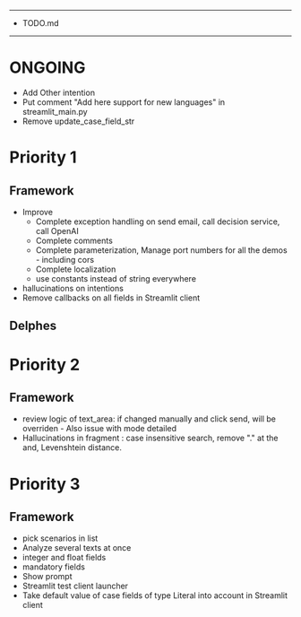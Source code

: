 *********
* TODO.md
*********

# ONGOING
- Add Other intention
- Put comment "Add here support for new languages" in streamlit_main.py
- Remove update_case_field_str

# Priority 1
## Framework
- Improve
  - Complete exception handling on send email, call decision service, call OpenAI
  - Complete comments
  - Complete parameterization, Manage port numbers for all the demos - including cors
  - Complete localization
  - use constants instead of string everywhere
- hallucinations on intentions
- Remove callbacks on all fields in Streamlit client
## Delphes

# Priority 2
## Framework
- review logic of text_area: if changed manually and click send, will be overriden - Also issue with mode detailed
- Hallucinations in fragment : case insensitive search, remove "." at the and, Levenshtein distance.

# Priority 3
## Framework
- pick scenarios in list
- Analyze several texts at once
- integer and float fields
- mandatory fields
- Show prompt
- Streamlit test client launcher
- Take default value of case fields of type Literal into account in Streamlit client